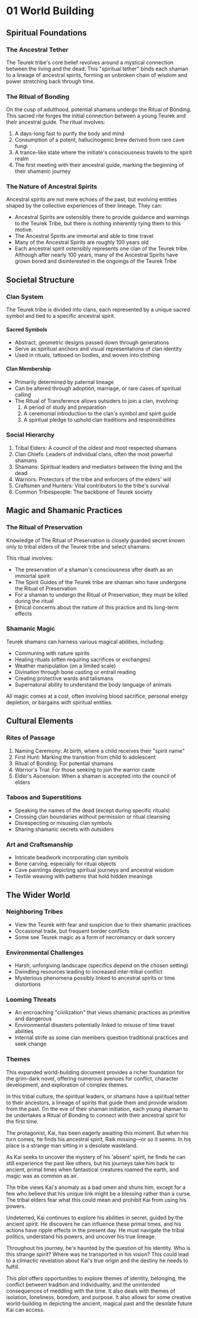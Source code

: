 # 01 World Building

## Spiritual Foundations

### The Ancestral Tether
The Teurek tribe's core belief revolves around a mystical connection between the living and the dead. This "spiritual tether" binds each shaman to a lineage of ancestral spirits, forming an unbroken chain of wisdom and power stretching back through time.

### The Ritual of Bonding
On the cusp of adulthood, potential shamans undergo the Ritual of Bonding. This sacred rite forges the initial connection between a young Teurek and their ancestral guide. The ritual involves:

1. A days-long fast to purify the body and mind
2. Consumption of a potent, hallucinogenic brew derived from rare cave fungi
3. A trance-like state where the initiate's consciousness travels to the spirit realm
4. The first meeting with their ancestral guide, marking the beginning of their shamanic journey

### The Nature of Ancestral Spirits
Ancestral spirits are not mere echoes of the past, but evolving entities shaped by the collective experiences of their lineage. They can:

- Ancestral Spirits are ostensibly there to provide guidance and warnings to the Teurek Tribe, but there is nothing inherently tying them to this motive.
- The Ancestral Spirits are immortal and able to time travel
- Many of the Ancestral Spirits are roughly 100 years old
- Each ancestral spirit ostensibly represents one clan of the Teurek tribe. Although after nearly 100 years, many of the Ancestral Spirits have grown bored and disinterested in the ongoings of the Teurek Tribe

## Societal Structure

### Clan System
The Teurek tribe is divided into clans, each represented by a unique sacred symbol and tied to a specific ancestral spirit.

#### Sacred Symbols
- Abstract, geometric designs passed down through generations
- Serve as spiritual anchors and visual representations of clan identity
- Used in rituals, tattooed on bodies, and woven into clothing

#### Clan Membership
- Primarily determined by paternal lineage
- Can be altered through adoption, marriage, or rare cases of spiritual calling
- The Ritual of Transference allows outsiders to join a clan, involving:
  1. A period of study and preparation
  2. A ceremonial introduction to the clan's symbol and spirit guide
  3. A spiritual pledge to uphold clan traditions and responsibilities

### Social Hierarchy
1. Tribal Elders: A council of the oldest and most respected shamans
2. Clan Chiefs: Leaders of individual clans, often the most powerful shamans
3. Shamans: Spiritual leaders and mediators between the living and the dead
4. Warriors: Protectors of the tribe and enforcers of the elders' will
5. Craftsmen and Hunters: Vital contributors to the tribe's survival
6. Common Tribespeople: The backbone of Teurek society

## Magic and Shamanic Practices

### The Ritual of Preservation
Knowledge of The Ritual of Preservation is closely guarded secret known only to tribal elders of the Teurek tribe and select shamans. 

This ritual involves:

- The preservation of a shaman's consciousness after death as an immortal spirit
- The Spirit Guides of the Teurek tribe are shaman who have undergone the Ritual of Preservation
- For a shaman to undergo the Ritual of Preservation, they must be killed during the ritual
- Ethical concerns about the nature of this practice and its long-term effects

### Shamanic Magic
Teurek shamans can harness various magical abilities, including:

- Communing with nature spirits
- Healing rituals (often requiring sacrifices or exchanges)
- Weather manipulation (on a limited scale)
- Divination through bone casting or entrail reading
- Creating protective wards and talismans
- Supernatural ability to understand the body language of animals

All magic comes at a cost, often involving blood sacrifice, personal energy depletion, or bargains with spiritual entities.

## Cultural Elements

### Rites of Passage
1. Naming Ceremony: At birth, where a child receives their "spirit name"
2. First Hunt: Marking the transition from child to adolescent
3. Ritual of Bonding: For potential shamans
4. Warrior's Trial: For those seeking to join the warrior caste
5. Elder's Ascension: When a shaman is accepted into the council of elders

### Taboos and Superstitions
- Speaking the names of the dead (except during specific rituals)
- Crossing clan boundaries without permission or ritual cleansing
- Disrespecting or misusing clan symbols
- Sharing shamanic secrets with outsiders

### Art and Craftsmanship
- Intricate beadwork incorporating clan symbols
- Bone carving, especially for ritual objects
- Cave paintings depicting spiritual journeys and ancestral wisdom
- Textile weaving with patterns that hold hidden meanings

## The Wider World

### Neighboring Tribes
- View the Teurek with fear and suspicion due to their shamanic practices
- Occasional trade, but frequent border conflicts
- Some see Teurek magic as a form of necromancy or dark sorcery

### Environmental Challenges
- Harsh, unforgiving landscape (specifics depend on the chosen setting)
- Dwindling resources leading to increased inter-tribal conflict
- Mysterious phenomena possibly linked to ancestral spirits or time distortions

### Looming Threats
- An encroaching "civilization" that views shamanic practices as primitive and dangerous
- Environmental disasters potentially linked to misuse of time travel abilities
- Internal strife as some clan members question traditional practices and seek change

### Themes

This expanded world-building document provides a richer foundation for the grim-dark novel, offering numerous avenues for conflict, character development, and exploration of complex themes.

In this tribal culture, the spiritual leaders, or shamans have a spiritual tether to their ancestors, a lineage of spirits that guide them and provide wisdom from the past. On the eve of their shaman initiation, each young shaman to be undertakes a Ritual of Bonding to connect with their ancestral spirit for the first time.

The protagonist, Kai, has been eagerly awaiting this moment. But when his turn comes, he finds his ancestral spirit, Raik missing—or so it seems. In his place is a strange man sitting in a desolate wasteland.

As Kai seeks to uncover the mystery of his 'absent' spirit, he finds he can still experience the past like others, but his journeys take him back to ancient, primal times when fantastical creatures roamed the earth, and magic was as common as air.

The tribe views Kai's anomaly as a bad omen and shuns him, except for a few who believe that his unique link might be a blessing rather than a curse. The tribal elders fear what this could mean and prohibit Kai from using his powers.

Undeterred, Kai continues to explore his abilities in secret, guided by the ancient spirit. He discovers he can influence these primal times, and his actions have ripple effects in the present day. He must navigate the tribal politics, understand his powers, and uncover his true lineage.

Throughout his journey, he's haunted by the question of his identity. Who is this strange spirit? Where was he transported in his vision? This could lead to a climactic revelation about Kai's true origin and the destiny he needs to fulfill.

This plot offers opportunities to explore themes of identity, belonging, the conflict between tradition and individuality, and the unintended consequences of meddling with 
the time. It also deals with themes of isolation, loneliness, boredom, and purpose. It also allows for some creative world-building in depicting the ancient, magical past and the desolate future Kai can access.